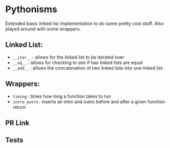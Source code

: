 # Pythonisms

Extended basic linked list implementation to do some pretty cool stuff. Also played around with some wrappers.

## Linked List:

* `__iter__` : allows for the linked list to be iterated over
* `__eq__` : allows for checking to see if two linked lists are equal
* `__add__` : allows the concatenation of two linked lists into one linked list.

## Wrappers:

* `timing` : times how long a function takes to run
* `intro_outro` : inserts an intro and outro before and after a given function return

## PR Link


## Tests

